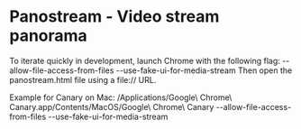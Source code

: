 Panostream - Video stream panorama
==================================

To iterate quickly in development, launch Chrome with the following flag:
--allow-file-access-from-files
--use-fake-ui-for-media-stream
Then open the panostream.html file using a file:// URL.

Example for Canary on Mac:
/Applications/Google\ Chrome\ Canary.app/Contents/MacOS/Google\ Chrome\ Canary --allow-file-access-from-files --use-fake-ui-for-media-stream


